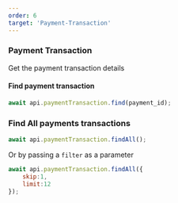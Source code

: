 ```yaml
---
order: 6
target: 'Payment-Transaction'
--- 
```

### Payment Transaction

Get the payment transaction details 

#### Find payment transaction 
```js
await api.paymentTransaction.find(payment_id); 
```
### Find All payments transactions 
```js
await api.paymentTransaction.findAll();
```
Or by passing a `filter` as a parameter 
```js
await api.paymentTransaction.findAll({
    skip:1, 
    limit:12
});
```

